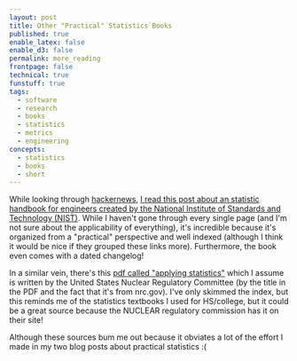 ```yaml
---
layout: post
title: Other "Practical" Statistics Books
published: true
enable_latex: false
enable_d3: false
permalink: more_reading
frontpage: false
technical: true
funstuff: true
tags:
  - software
  - research
  - books
  - statistics
  - metrics
  - engineering
concepts:
  - statistics
  - books
  - short
---
```


While looking through [hackernews](https://news.ycombinator.com/item?id=28574811), [I read this post about an statistic handbook for engineers created by the National Institute of Standards and Technology (NIST)](https://www.itl.nist.gov/div898/handbook/index.htm). While I haven't gone through every single page (and I'm not sure about the applicability of everything), it's incredible because it's organized from a "practical" perspective and well indexed (although I think it would be nice if they grouped these links more). Furthermore, the book even comes with a dated changelog!

In a similar vein, there's this [pdf called "applying statistics"](
https://www.nrc.gov/docs/ML1110/ML11102A076.pdf) which I assume is written by the United States Nuclear Regulatory Committee (by the title in the PDF and the fact that it's from nrc.gov). I've only skimmed the index, but this reminds me of the statistics textbooks I used for HS/college, but it could be a great source because the NUCLEAR regulatory commission has it on their site!

Although these sources bum me out because it obviates a lot of the effort I made in my two blog posts about practical statistics :( 







